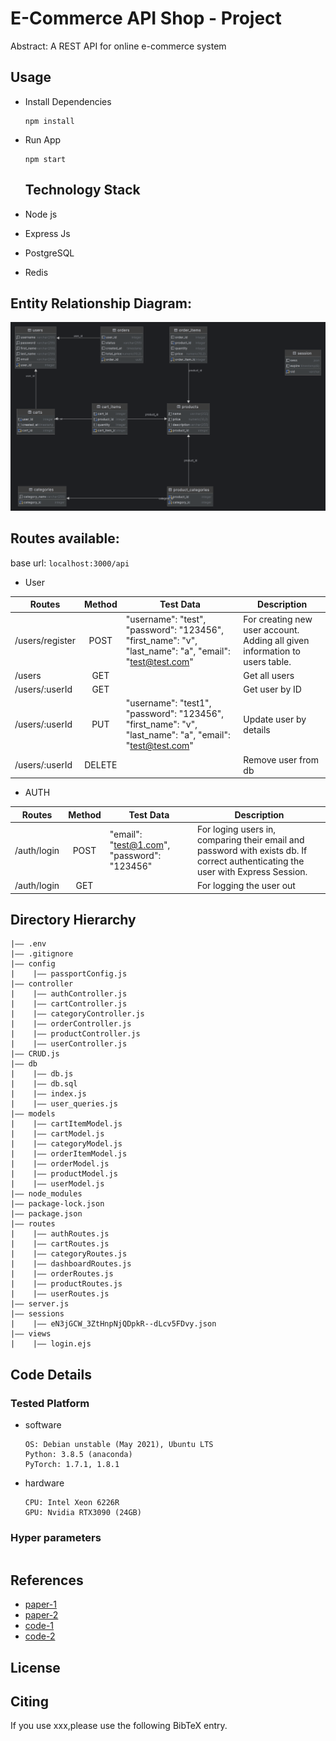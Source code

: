 E-Commerce API Shop - Project
===
Abstract: A REST API for online e-commerce system

## Usage
- Install Dependencies
  ```
  npm install
  ```
- Run App
  ```
  npm start
  ```

  ## Technology Stack
- Node js
- Express Js
- PostgreSQL
- Redis

## Entity Relationship Diagram:

<div align="center">
  <img src="ecomm_db.png" alt="Database Schema">
</div>

## Routes available:

base url: `localhost:3000/api`

- User

| Routes | Method | Test Data | Description |
| ---     | :---:   | ---   |---   |
| /users/register | POST |  "username": "test",    "password": "123456",    "first_name": "v",    "last_name": "a",    "email": "test@test.com" |For creating new user account. Adding all given information to users table. |
| /users | GET|  |Get all users |
| /users/:userId| GET |  |Get user by ID |
| /users/:userId| PUT | "username": "test1",    "password": "123456",    "first_name": "v",    "last_name": "a",    "email": "test@test.com" |Update user by details |
| /users/:userId| DELETE |  |Remove user from db |

- AUTH

| Routes | Method | Test Data | Description |
| ---     | :---:   | ---   |---   |
| /auth/login | POST |  "email": "test@1.com", "password": "123456" |For loging users in, comparing their email and password with exists db. If correct authenticating the user with Express Session. |
| /auth/login | GET|  | For logging the user out |


## Directory Hierarchy
```
|—— .env
|—— .gitignore
|—— config
|    |—— passportConfig.js
|—— controller
|    |—— authController.js
|    |—— cartController.js
|    |—— categoryController.js
|    |—— orderController.js
|    |—— productController.js
|    |—— userController.js
|—— CRUD.js
|—— db
|    |—— db.js
|    |—— db.sql
|    |—— index.js
|    |—— user_queries.js
|—— models
|    |—— cartItemModel.js
|    |—— cartModel.js
|    |—— categoryModel.js
|    |—— orderItemModel.js
|    |—— orderModel.js
|    |—— productModel.js
|    |—— userModel.js
|—— node_modules
|—— package-lock.json
|—— package.json
|—— routes
|    |—— authRoutes.js
|    |—— cartRoutes.js
|    |—— categoryRoutes.js
|    |—— dashboardRoutes.js
|    |—— orderRoutes.js
|    |—— productRoutes.js
|    |—— userRoutes.js
|—— server.js
|—— sessions
|    |—— eN3jGCW_3ZtHnpNjQDpkR--dLcv5FDvy.json
|—— views
|    |—— login.ejs
```
## Code Details
### Tested Platform
- software
  ```
  OS: Debian unstable (May 2021), Ubuntu LTS
  Python: 3.8.5 (anaconda)
  PyTorch: 1.7.1, 1.8.1
  ```
- hardware
  ```
  CPU: Intel Xeon 6226R
  GPU: Nvidia RTX3090 (24GB)
  ```
### Hyper parameters
```
```
## References
- [paper-1]()
- [paper-2]()
- [code-1](https://github.com)
- [code-2](https://github.com)
  
## License

## Citing
If you use xxx,please use the following BibTeX entry.
```
```
